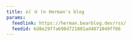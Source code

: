 ```yaml
---
title: ᕕ( ᐛ )ᕗ Herman's blog
params:
  feedlink: https://herman.bearblog.dev/rss/
  feedid: 6d8e29f7a698d721801ad4871049ff86
---
```

